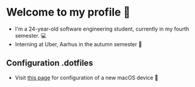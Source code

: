 # Welcome to my profile 🚀

- I'm a 24-year-old software engineering student, currently in my fourth semester. 💻
- Interning at Uber, Aarhus in the autumn semester 🍂

## Configuration .dotfiles

- Visit [this page](CONFIGURE.md) for configuration of a new macOS device 🔧

